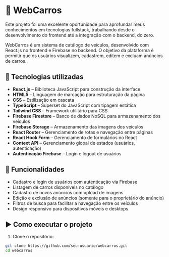 # 🚗 WebCarros

Este projeto foi uma excelente oportunidade para aprofundar meus conhecimentos em tecnologias fullstack, trabalhando desde o desenvolvimento do frontend até a integração com o backend, do zero.

WebCarros é um sistema de catálogo de veículos, desenvolvido com React.js no frontend e Firebase no backend. O objetivo da plataforma é permitir que os usuários visualizem, cadastrem, editem e excluam anúncios de carros.

## 🔧 Tecnologias utilizadas

- **React.js** – Biblioteca JavaScript para construção da interface
- **HTML5** – Linguagem de marcação para estruturação da página
- **CSS** – Estilização em cascata
- **TypeScript** – Superset do JavaScript com tipagem estática
- **Tailwind CSS** – Framework utilitário para CSS
- **Firebase Firestore** – Banco de dados NoSQL para armazenamento dos veículos
- **Firebase Storage** – Armazenamento das imagens dos veículos
- **React Router** – Gerenciamento de rotas e navegação entre páginas
- **React Hook Form** – Gerenciamento de formulários no React
- **Context API** – Gerenciamento global de estados (usuários, autenticação)
- **Autenticação Firebase** – Login e logout de usuários

## 🚀 Funcionalidades

- Cadastro e login de usuários com autenticação via Firebase
- Listagem de carros disponíveis no catálogo
- Cadastro de novos anúncios com upload de imagens
- Edição e exclusão de anúncios (somente para o proprietário do anúncio)
- Filtros de busca para facilitar a navegação entre os veículos
- Design responsivo para dispositivos móveis e desktops

## ▶️ Como executar o projeto

1. Clone o repositório:

```bash
git clone https://github.com/seu-usuario/webcarros.git
cd webcarros


```

